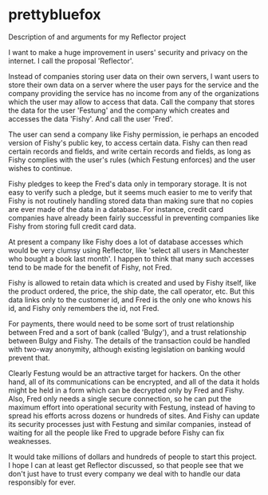 # prettybluefox
Description of and arguments for my Reflector project

I want to make a huge improvement in users' security and privacy on the internet. I call the proposal 'Reflector'.

Instead of companies storing user data on their own servers, I want users to store their own data on a server where the user pays for the service and the company providing the service has no income from any of the organizations which the user may allow to access that data. Call the company that stores the data for the user 'Festung' and the company which creates and accesses the data 'Fishy'. And call the user 'Fred'.

The user can send a company like Fishy permission, ie perhaps an encoded version of Fishy's public key, to access certain data. Fishy can then read certain records and fields, and write certain records and fields, as long as Fishy complies with the user's rules (which Festung enforces) and the user wishes to continue.

Fishy pledges to keep the Fred's data only in temporary storage. It is not easy to verify such a pledge, but it seems much easier to me to verify that Fishy is not routinely handling stored data than making sure that no copies are ever made of the data in a database. For instance, credit card companies have already been fairly successful in preventing companies like Fishy from storing full credit card data.

At present a company like Fishy does a lot of database accesses which would be very clumsy using Reflector, like 'select all users in Manchester who bought a book last month'. I happen to think that many such accesses tend to be made for the benefit of Fishy, not Fred.

Fishy is allowed to retain data which is created and used by Fishy itself, like the product ordered, the price, the ship date, the call operator, etc. But this data links only to the customer id, and Fred is the only one who knows his id, and Fishy only remembers the id, not Fred.

For payments, there would need to be some sort of trust relationship between Fred and a sort of bank (called 'Bulgy'), and a trust relationship between Bulgy and Fishy. The details of the transaction could be handled with two-way anonymity, although existing legislation on banking would prevent that.

Clearly Festung would be an attractive target for hackers. On the other hand, all of its communications can be encrypted, and all of the data it holds might be held in a form which can be decrypted only by Fred and Fishy. Also, Fred only needs a single secure connection, so he can put the maximum effort into operational security with Festung, instead of having to spread his efforts across dozens or hundreds of sites. And Fishy can update its security processes just with Festung and similar companies, instead of waiting for all the people like Fred to upgrade before Fishy can fix weaknesses.

It would take millions of dollars and hundreds of people to start this project. I hope I can at least get Reflector discussed, so that people see that we don't just have to trust every company we deal with to handle our data responsibly for ever.
